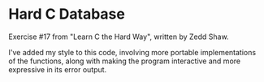 # Hard C Database

Exercise #17 from "Learn C the Hard Way", written by Zedd Shaw.

I've added my style to this code, involving more portable implementations of the functions, along with making the program interactive and more expressive in its error output.

